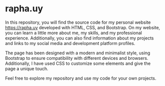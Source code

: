 # rapha.uy
In this repository, you will find the source code for my personal website https://rapha.uy developed with HTML, CSS, and Bootstrap.
On my website, you can learn a little more about me, my skills, and my professional experience. Additionally, you can also find information about my projects and links to my social media and development platform profiles.

The page has been designed with a modern and minimalist style, using Bootstrap to ensure compatibility with different devices and browsers. Additionally, I have used CSS to customize some elements and give the page a unique touch.

Feel free to explore my repository and use my code for your own projects.
